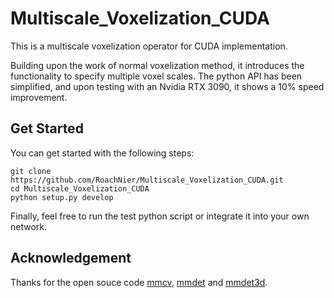 # Multiscale_Voxelization_CUDA
This is a multiscale voxelization operator for CUDA implementation. 

Building upon the work of normal voxelization method, it introduces the functionality to specify multiple voxel scales. The python API has been simplified, and upon testing with an Nvidia RTX 3090, it shows a 10% speed improvement.
## Get Started
You can get started with the following steps:
```shell
git clone https://github.com/RoachNier/Multiscale_Voxelization_CUDA.git
cd Multiscale_Voxelization_CUDA
python setup.py develop
```
Finally, feel free to run the test python script or integrate it into your own network.

## Acknowledgement
Thanks for the open souce code [mmcv](https://github.com/open-mmlab/mmcv), [mmdet](https://github.com/open-mmlab/mmdetection) and [mmdet3d](https://github.com/open-mmlab/mmdetection3d).
